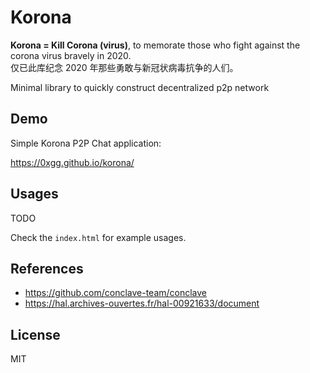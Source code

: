# Korona

**Korona = Kill Corona (virus)**, to memorate those who fight against the corona virus bravely in 2020.  
仅已此库纪念 2020 年那些勇敢与新冠状病毒抗争的人们。

Minimal library to quickly construct decentralized p2p network

## Demo

Simple Korona P2P Chat application:

https://0xgg.github.io/korona/

## Usages

TODO

Check the `index.html` for example usages.

## References

- https://github.com/conclave-team/conclave
- https://hal.archives-ouvertes.fr/hal-00921633/document

## License

MIT
